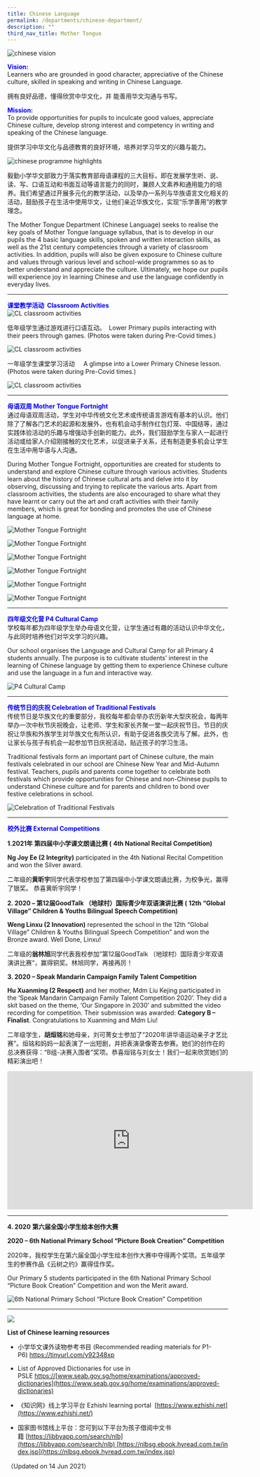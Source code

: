 ```yaml
---
title: Chinese Language
permalink: /departments/chinese-department/
description: ""
third_nav_title: Mother Tongue
---
```

![chinese vision](/images/chinese_vision.jpg)


<strong style="color: blue;">Vision:</strong>
<br>
Learners who are grounded in good character, appreciative of the Chinese culture, skilled in speaking and writing in Chinese Language.

拥有良好品德，懂得欣赏中华文化，并 能善用华文沟通与书写。


<strong style="color: blue;">Mission:</strong>
<br>
To provide opportunities for pupils to inculcate good values, appreciate Chinese culture, develop strong interest and competency in writing and speaking of the Chinese language.

提供学习中华文化与品德教育的良好环境，培养对学习华文的兴趣与能力。

![chinese programme highlights](/images/chinese_programme_highlights.jpg)

毅勤小学华文部致力于落实教育部母语课程的三大目标，即在发展学生听、说、读、写、口语互动和书面互动等语言能力的同时，兼顾人文素养和通用能力的培养。我们希望通过开展多元化的教学活动，以及举办一系列与华族语言文化相关的活动，鼓励孩子在生活中使用华文，让他们亲近华族文化，实现“乐学善用”的教学理念。

The Mother Tongue Department (Chinese Language) seeks to realise the key goals of Mother Tongue language syllabus, that is to develop in our pupils the 4 basic language skills, spoken and written interaction skills, as well as the 21st century competencies through a variety of classroom activities. In addition, pupils will also be given exposure to Chinese culture and values through various level and school-wide programmes so as to better understand and appreciate the culture. Ultimately, we hope our pupils will experience joy in learning Chinese and use the language confidently in everyday lives.

---

<strong style="color: blue;">课堂教学活动  Classroom Activities</strong>
<br>
![CL classroom activities](/images/CL%20classroom%20activities.png)

低年级学生通过游戏进行口语互动。  Lower Primary pupils interacting with their peers through games. (Photos were taken during Pre-Covid times.)

![CL classroom activities](/images/CL%20classroom%20activities_2.png)

一年级学生课堂学习活动     A glimpse into a Lower Primary Chinese lesson. (Photos were taken during Pre-Covid times.)

![CL classroom activities](/images/CL%20classroom%20activities_3.jpg)

---


<strong style="color: blue;">母语双周 Mother Tongue Fortnight</strong>
<br>
通过母语双周活动，学生对中华传统文化艺术或传统语言游戏有基本的认识。他们除了了解各门艺术的起源和发展外，也有机会动手制作红包灯笼、中国结等，通过实践体验活动的乐趣与增强动手创新的能力。此外，我们鼓励学生与家人一起进行活动或给家人介绍刚接触的文化艺术，以促进亲子关系，还有制造更多机会让学生在生活中用华语与人沟通。

During Mother Tongue Fortnight, opportunities are created for students to understand and explore Chinese culture through various activities. Students learn about the history of Chinese cultural arts and delve into it by observing, discussing and trying to replicate the various arts. Apart from classroom activities, the students are also encouraged to share what they have learnt or carry out the art and craft activities with their family members, which is great for bonding and promotes the use of Chinese language at home.

![Mother Tongue Fortnight](/images/Mother%20Tongue%20Fortnight_1.jpg)

![Mother Tongue Fortnight](/images/Mother%20Tongue%20Fortnight_2.jpg)

![Mother Tongue Fortnight](/images/Mother%20Tongue%20Fortnight_3.jpg)

![Mother Tongue Fortnight](/images/Mother%20Tongue%20Fortnight_4.jpg)

![Mother Tongue Fortnight](/images/Mother%20Tongue%20Fortnight_5.jpg)

![Mother Tongue Fortnight](/images/Mother%20Tongue%20Fortnight_6.jpg)

---


<strong style="color: blue;">四年级文化营 P4 Cultural Camp</strong>
<br>
学校每年都为四年级学生举办母语文化营，让学生通过有趣的活动认识中华文化，与此同时培养他们对华文学习的兴趣。

Our school organises the Language and Cultural Camp for all Primary 4 students annually. The purpose is to cultivate students’ interest in the learning of Chinese language by getting them to experience Chinese culture and use the language in a fun and interactive way.

![P4 Cultural Camp](/images/P4%20Cultural%20Camp.jpg)

---
<strong style="color: blue;">传统节日的庆祝 Celebration of Traditional Festivals</strong>
<br>
传统节日是华族文化的重要部分，我校每年都会举办农历新年大型庆祝会，每两年举办一次中秋节庆祝晚会，让老师、学生和家长齐聚一堂一起庆祝节日。节日的庆祝让华族和外族学生对华族文化有所认识，有助于促进各族交流与了解。此外，也让家长与孩子有机会一起参加节日庆祝活动，贴近孩子的学习生活。

Traditional festivals form an important part of Chinese culture, the main festivals celebrated in our school are Chinese New Year and Mid-Autumn festival. Teachers, pupils and parents come together to celebrate both festivals which provide opportunities for Chinese and non-Chinese pupils to understand Chinese culture and for parents and children to bond over festive celebrations in school.

![Celebration of Traditional Festivals](/images/Celebration%20of%20Traditional%20Festivals.jpg)

---
<strong style="color: blue;">校外比赛 External Competitions</strong>
<br>

**1.2021年 第四届中小学课文朗诵比赛 (** **4th National Recital Competition)**

**Ng Joy Ee (2 Integrity)** participated in the 4th National Recital Competition and won the Silver award.

二年级的**黄昕宇**同学代表学校参加了第四届中小学课文朗诵比赛，为校争光，赢得了银奖。 恭喜黄昕宇同学！

**2\. 2020 – 第12届GoodTalk （地球村）国际青少年双语演讲比赛 (** **12th “Global Village” Children & Youths Bilingual Speech Competition)**

**Weng Linxu (2 Innovation)** represented the school in the 12th “Global Village” Children & Youths Bilingual Speech Competition” and won the Bronze award. Well Done, Linxu! 

二年级的**翁林旭**同学代表我校参加”第12届GoodTalk （地球村）国际青少年双语演讲比赛“，赢得铜奖。林旭同学，再接再厉！

**3\. 2020 – Speak Mandarin Campaign Family Talent Competition** 

**Hu Xuanming (2 Respect)** and her mother, Mdm Liu Kejing participated in the ‘Speak Mandarin Campaign Family Talent Competition 2020’. They did a skit based on the theme, ‘Our Singapore in 2030’ and submitted the video recording for competition. Their submission was awarded: **Category B – Finalist**. Congratulations to Xuanming and Mdm Liu!

二年级学生，**胡烜铭**和她母亲，刘可菁女士参加了“2020年讲华语运动亲子才艺比赛”。烜铭和妈妈一起表演了一出短剧，并把表演录像寄去参赛。她们的创作在的总决赛获得：“B组-决赛入围者”奖项。恭喜烜铭与刘女士！我们一起来欣赏她们的精彩演出吧！

<iframe width="560" height="315" src="https://www.youtube.com/embed/fdduMd_vTuA" title="YouTube video player" frameborder="0" allow="accelerometer; autoplay; clipboard-write; encrypted-media; gyroscope; picture-in-picture" allowfullscreen></iframe>

---

**4\. 2020** **第六届全国小学生绘本创作大赛**

**2020 – 6th National Primary School “Picture Book Creation” Competition**

2020年，我校学生在第六届全国小学生绘本创作大赛中夺得两个奖项。五年级学生的参赛作品《云树之约》赢得佳作奖。

Our Primary 5 students participated in the 6th National Primary School “Picture Book Creation” Competition and won the Merit award.

![6th National Primary School “Picture Book Creation” Competition](/images/6th%20National%20Primary%20School%20“Picture%20Book%20Creation”%20Competition.jpg)

---

![](/images/chinese_links.jpg)

**List of Chinese learning resources**

*   小学华文课外读物参考书目 (Recommended reading materials for P1- P6) [https](https://tinyurl.com/y92348xp)[://](https://tinyurl.com/y92348xp)[tinyurl.com/y92348xp](https://tinyurl.com/y92348xp)

*   List of Approved Dictionaries for use in PSLE [https://](https://www.seab.gov.sg/home/examinations/approved-dictionaries)[www.seab.gov.sg/home/examinations/approved-dictionaries](https://www.seab.gov.sg/home/examinations/approved-dictionaries)

*   《知识网》线上学习平台 Ezhishi learning portal  [https://www.ezhishi.net](https://www.ezhishi.net/)

*   国家图书馆线上平台：您可到以下平台为孩子借阅中文书籍 [https://libbyapp.com/search/nlb](https://libbyapp.com/search/nlb) [https://nlbsg.ebook.hyread.com.tw/index.jsp](https://nlbsg.ebook.hyread.com.tw/index.jsp)

（Updated on 14 Jun 2021）